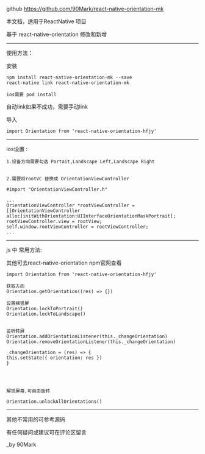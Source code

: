 github  https://github.com/90Mark/react-native-orientation-mk

本文档，适用于ReactNative 项目

基于 react-native-orientation 修改和新增

---
使用方法：

安装

    npm install react-native-orientation-mk --save
    react-native link react-native-orientation-mk

    ios需要 pod install

自动link如果不成功，需要手动link

导入

    import Orientation from 'react-native-orientation-hfjy'

---

ios设置 :

    1.设备方向需要勾选 Portait,Landscape Left,Landscape Right


    2.需要将rootVC 替换成 OrientationViewController

    #import "OrientationViewController.h"

    ...
    OrientationViewController *rootViewController = [[OrientationViewController alloc]initWithOrientation:UIInterfaceOrientationMaskPortrait];
    rootViewController.view = rootView;
    self.window.rootViewController = rootViewController;
    ...




---
js 中  常用方法:  

其他可去react-native-orientation npm官网查看

    import Orientation from 'react-native-orientation-hfjy'

    获取方向
    Orientation.getOrientation((res) => {})

    设置横竖屏
    Orientation.lockToPortrait()
    Orientation.lockToLandscape()


    监听转屏
    Orientation.addOrientationListener(this._changeOrientation)
    Orientation.removeOrientationListener(this._changeOrientation)
    
    _changeOrientation = (res) => {
    this.setState({ orientation: res })
    }




    解锁屏幕,可自由旋转

    Orientation.unlockAllOrientations()

---
   其他不常用的可参考源码

   有任何疑问或建议可在评论区留言
    
_by  90Mark